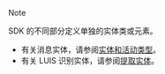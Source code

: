 > [!NOTE]
> SDK 的不同部分定义单独的实体类或元素。
> - 有关消息实体，请参阅[实体和活动类型](https://docs.microsoft.com/en-us/azure/bot-service/bot-service-activities-entities?view=azure-bot-service-4.0)。
> - 有关 LUIS 识别实体，请参阅[提取实体](https://aka.ms/bot-v4-luis-result-entities)。

